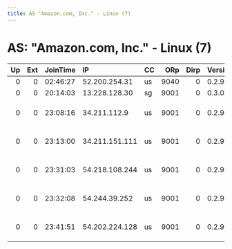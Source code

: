 ```yaml
---
title: AS "Amazon.com, Inc." - Linux (7)
---
```


# AS: "Amazon.com, Inc." - Linux (7)

|   Up |   Ext | JoinTime   | IP             | CC   |   ORp |   Dirp | Version   | Contact               | Nickname            |   eFamMembers |
|-----:|------:|:-----------|:---------------|:-----|------:|-------:|:----------|:----------------------|:--------------------|--------------:|
|    0 |     0 | 02:46:27   | 52.200.254.31  | us   |  9040 |      0 | 0.2.9.10  | None                  | Unnamed             |             1 |
|    0 |     0 | 20:14:03   | 13.228.128.30  | sg   |  9001 |      0 | 0.3.0.9   | None                  | Unnamed             |             1 |
|    0 |     0 | 23:08:16   | 34.211.112.9   | us   |  9001 |      0 | 0.2.9.11  | root at example dot o | citest14996aKxeKakI |             1 |
|    0 |     0 | 23:13:00   | 34.211.151.111 | us   |  9001 |      0 | 0.2.9.11  | root at example dot o | citest15004TTUFz4S3 |             1 |
|    0 |     0 | 23:31:03   | 54.218.108.244 | us   |  9001 |      0 | 0.2.9.11  | root at example dot o | citest15022XAUncwAB |             1 |
|    0 |     0 | 23:32:08   | 54.244.39.252  | us   |  9001 |      0 | 0.2.9.11  | root at example dot o | citest15012ujWIexCc |             1 |
|    0 |     0 | 23:41:51   | 54.202.224.128 | us   |  9001 |      0 | 0.2.9.11  | root at example dot o | citest15013CWgmS3eZ |             1 |
